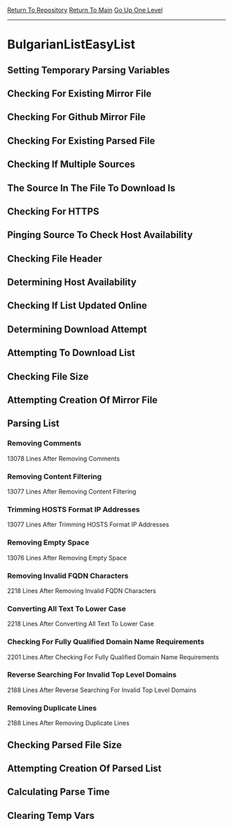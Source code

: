[Return To Repository](https://github.com/deathbybandaid/piholeparser/)
[Return To Main](https://github.com/deathbybandaid/piholeparser/blob/master/RecentRunLogs/Mainlog.md)
[Go Up One Level](https://github.com/deathbybandaid/piholeparser/blob/master/RecentRunLogs/TopLevelScripts/30-Processing-Blacklists.md)
____________________________________
# BulgarianListEasyList
## Setting Temporary Parsing Variables
## Checking For Existing Mirror File
## Checking For Github Mirror File
## Checking For Existing Parsed File
## Checking If Multiple Sources
## The Source In The File To Download Is
## Checking For HTTPS
## Pinging Source To Check Host Availability
## Checking File Header
## Determining Host Availability
## Checking If List Updated Online
## Determining Download Attempt
## Attempting To Download List
## Checking File Size
## Attempting Creation Of Mirror File
## Parsing List
### Removing Comments
13078 Lines After Removing Comments
### Removing Content Filtering
13077 Lines After Removing Content Filtering
### Trimming HOSTS Format IP Addresses
13077 Lines After Trimming HOSTS Format IP Addresses
### Removing Empty Space
13076 Lines After Removing Empty Space
### Removing Invalid FQDN Characters
2218 Lines After Removing Invalid FQDN Characters
### Converting All Text To Lower Case
2218 Lines After Converting All Text To Lower Case
### Checking For Fully Qualified Domain Name Requirements
2201 Lines After Checking For Fully Qualified Domain Name Requirements
### Reverse Searching For Invalid Top Level Domains
2188 Lines After Reverse Searching For Invalid Top Level Domains
### Removing Duplicate Lines
2188 Lines After Removing Duplicate Lines
## Checking Parsed File Size
## Attempting Creation Of Parsed List
## Calculating Parse Time
## Clearing Temp Vars
